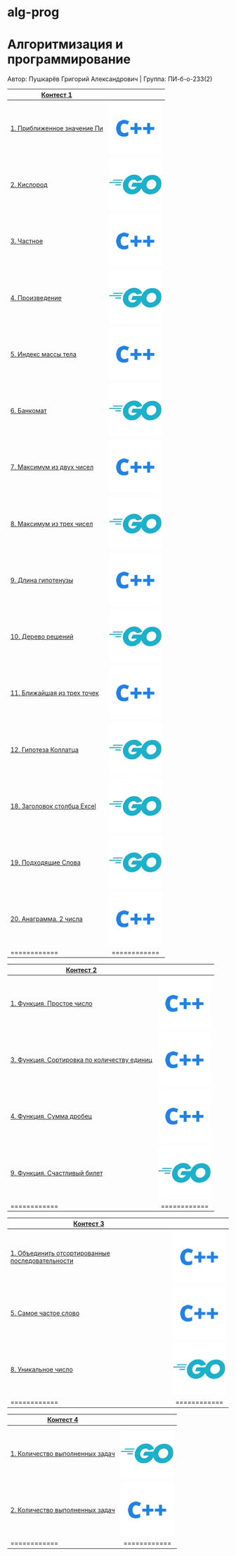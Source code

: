 # alg-prog
# Алгоритмизация и программирование

Автор: Пушкарёв Григорий Александрович |
Группа: ПИ-б-о-233(2)

|[Контест 1](https://contest.yandex.ru/contest/52142/problems/) |  |
| --- | :-: |
| [1. Приближенное значение Пи](./contest_01/01/main.cpp) | ![](./img/cpp.png) |
| [2. Кислород](./contest_01/02/main.go) |  ![](./img/go.png) |
| [3. Частное](./contest_01/03/main.cpp) | ![](./img/cpp.png) |
| [4. Произведение](./contest_01/04/main.go) | ![](./img/go.png) |
| [5. Индекс массы тела](./contest_01/05/main.cpp) | ![](./img/cpp.png) |
| [6. Банкомат](./contest_01/06/main.go) | ![](./img/go.png) |
| [7. Максимум из двух чисел](./contest_01/07/main.go) |  ![](./img/cpp.png) |
| [8. Максимум из трех чисел](./contest_01/08/main.cpp) | ![](./img/go.png) |
| [9. Длина гипотенузы](./contest_01/09/main.cpp) | ![](./img/cpp.png) |
| [10. Дерево решений](./contest_01/10/main.cpp) | ![](./img/go.png) |
| [11. Ближайшая из трех точек](./contest_01/11/main.cpp) | ![](./img/cpp.png) |
| [12. Гипотеза Коллатца](./contest_01/12/main.go) |  ![](./img/go.png) |
| [18. Заголовок столбца Excel](./contest_01/18/main.cpp) | ![](./img/go.png) |
| [19. Подходящие Слова](./contest_01/19/main.cpp) | ![](./img/go.png) |
| [20. Анаграмма. 2 числа](./contest_01/20/main.cpp) | ![](./img/cpp.png) |
| ============ | ============ |

|[Контест 2](https://contest.yandex.ru/contest/52676/problems/) |  |
| --- | :-: |
| [1. Функция. Простое число](./contest_02/01/main.cpp) | ![](./img/cpp.png) |
| [3. Функция. Сортировка по количеству единиц](./contest_02/03/main.cpp) | ![](./img/cpp.png) |
| [4. Функция. Сумма дробец](./contest_02/04/main.cpp) | ![](./img/cpp.png) |
| [9. Функция. Счастливый билет](./contest_02/9/main.cpp) | ![](./img/go.png) |
| ============ | ============ |

|[Контест 3](https://contest.yandex.ru/contest/52676/problems/) |  |
| --- | :-: |
| [1. Объединить отсортированные последовательности](./contest_03/01/main.cpp) | ![](./img/cpp.png) |
| [5. Самое частое слово](./contest_03/05/main.cpp) | ![](./img/cpp.png) |
| [8. Уникальное число](./contest_03/08/main.go) |  ![](./img/go.png) |
| ============ | ============ |

|[Контест 4](https://contest.yandex.ru/contest/52676/problems/) |  |
| --- | :-: |
| [1. Количество выполненных задач](./contest_04/01/main.cpp) | ![](./img/go.png) |
| [2. Количество выполненных задач](./contest_04/02/main.go) |  ![](./img/cpp.png) |
| ============ | ============ |
